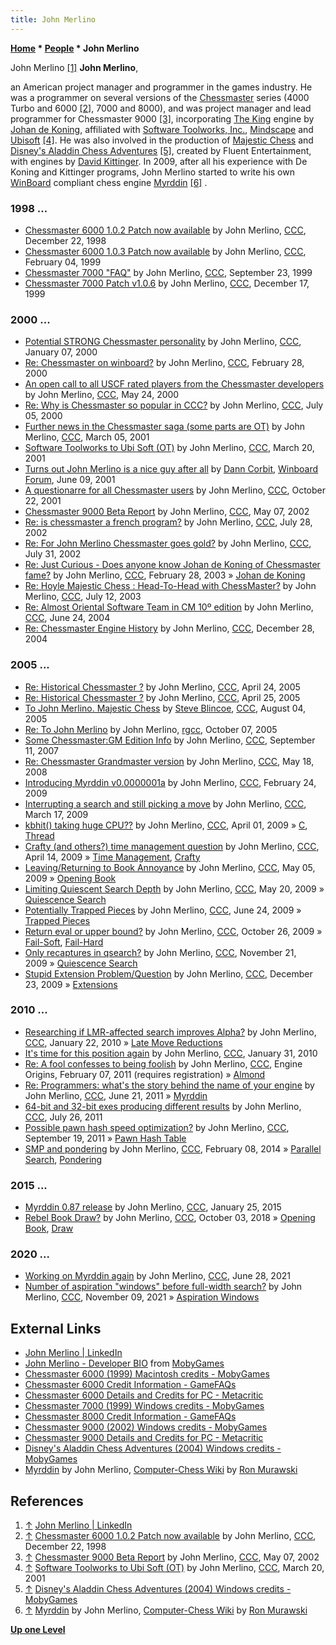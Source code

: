 ```yaml
---
title: John Merlino
---
```

**[Home](Home "Home") \* [People](People "People") \* John Merlino**



 [](http://www.linkedin.com/pub/john-merlino/0/124/370) John Merlino <a id="cite-note-1" href="#cite-ref-1">[1]</a> 
**John Merlino**,  

an American project manager and programmer in the games industry. He was a programmer on several versions of the [Chessmaster](Chessmaster "Chessmaster") series (4000 Turbo and 6000 <a id="cite-note-2" href="#cite-ref-2">[2]</a>, 7000 and 8000), and was project manager and lead programmer for Chessmaster 9000 <a id="cite-note-3" href="#cite-ref-3">[3]</a>, incorporating [The King](The_King "The King") engine by [Johan de Koning](Johan_de_Koning "Johan de Koning"), affiliated with [Software Toolworks, Inc.](index.php?title=Software_Toolworks&action=edit&redlink=1 "Software Toolworks (page does not exist)"), [Mindscape](index.php?title=Mindscape&action=edit&redlink=1 "Mindscape (page does not exist)") and [Ubisoft](index.php?title=Ubisoft&action=edit&redlink=1 "Ubisoft (page does not exist)") <a id="cite-note-4" href="#cite-ref-4">[4]</a>. He was also involved in the production of [Majestic Chess](Majestic_Chess "Majestic Chess") and [Disney's Aladdin Chess Adventures](Disney%27s_Aladdin_Chess_Adventures "Disney's Aladdin Chess Adventures") <a id="cite-note-5" href="#cite-ref-5">[5]</a>, created by Fluent Entertainment, with engines by [David Kittinger](David_Kittinger "David Kittinger"). In 2009, after all his experience with De Koning and Kittinger programs, John Merlino started to write his own [WinBoard](WinBoard "WinBoard") compliant chess engine [Myrddin](Myrddin "Myrddin") <a id="cite-note-6" href="#cite-ref-6">[6]</a> . 



### 1998 ...


* [Chessmaster 6000 1.0.2 Patch now available](https://www.stmintz.com/ccc/index.php?id=37196) by John Merlino, [CCC](CCC "CCC"), December 22, 1998
* [Chessmaster 6000 1.0.3 Patch now available](https://www.stmintz.com/ccc/index.php?id=42219) by John Merlino, [CCC](CCC "CCC"), February 04, 1999
* [Chessmaster 7000 "FAQ"](https://www.stmintz.com/ccc/index.php?id=70061) by John Merlino, [CCC](CCC "CCC"), September 23, 1999
* [Chessmaster 7000 Patch v1.0.6](https://www.stmintz.com/ccc/index.php?id=83111) by John Merlino, [CCC](CCC "CCC"), December 17, 1999


### 2000 ...


* [Potential STRONG Chessmaster personality](https://www.stmintz.com/ccc/index.php?id=86638) by John Merlino, [CCC](CCC "CCC"), January 07, 2000
* [Re: Chessmaster on winboard?](https://www.stmintz.com/ccc/index.php?id=99410) by John Merlino, [CCC](CCC "CCC"), February 28, 2000
* [An open call to all USCF rated players from the Chessmaster developers](https://www.stmintz.com/ccc/index.php?id=112355) by John Merlino, [CCC](CCC "CCC"), May 24, 2000
* [Re: Why is Chessmaster so popular in CCC?](https://www.stmintz.com/ccc/index.php?id=117882) by John Merlino, [CCC](CCC "CCC"), July 05, 2000
* [Further news in the Chessmaster saga (some parts are OT)](https://www.stmintz.com/ccc/index.php?id=157203) by John Merlino, [CCC](CCC "CCC"), March 05, 2001
* [Software Toolworks to Ubi Soft (OT)](https://www.stmintz.com/ccc/index.php?id=159490) by John Merlino, [CCC](CCC "CCC"), March 20, 2001
* [Turns out John Merlino is a nice guy after all](http://www.open-aurec.com/wbforum/viewtopic.php?t=33930&p=128447) by [Dann Corbit](Dann_Corbit "Dann Corbit"), [Winboard Forum](index.php?title=Computer_Chess_FOrums&action=edit&redlink=1 "Computer Chess FOrums (page does not exist)"), June 09, 2001
* [A questionarre for all Chessmaster users](https://www.stmintz.com/ccc/index.php?id=193818) by John Merlino, [CCC](CCC "CCC"), October 22, 2001
* [Chessmaster 9000 Beta Report](https://www.stmintz.com/ccc/index.php?id=228545) by John Merlino, [CCC](CCC "CCC"), May 07, 2002
* [Re: is chessmaster a french program?](https://www.stmintz.com/ccc/index.php?id=242969) by John Merlino, [CCC](CCC "CCC"), July 28, 2002
* [Re: For John Merlino Chessmaster goes gold?](https://www.stmintz.com/ccc/index.php?id=243608) by John Merlino, [CCC](CCC "CCC"), July 31, 2002
* [Re: Just Curious - Does anyone know Johan de Koning of Chessmaster fame?](https://www.stmintz.com/ccc/index.php?id=287267) by John Merlino, [CCC](CCC "CCC"), February 28, 2003 » [Johan de Koning](Johan_de_Koning "Johan de Koning")
* [Re: Hoyle Majestic Chess : Head-To-Head with ChessMaster?](https://www.stmintz.com/ccc/index.php?id=306187) by John Merlino, [CCC](CCC "CCC"), July 12, 2003
* [Re: Almost Oriental Software Team in CM 10º edition](https://www.stmintz.com/ccc/index.php?id=372329) by John Merlino, [CCC](CCC "CCC"), June 24, 2004
* [Re: Chessmaster Engine History](https://www.stmintz.com/ccc/index.php?id=403144) by John Merlino, [CCC](CCC "CCC"), December 28, 2004


### 2005 ...


* [Re: Historical Chessmaster ?](https://www.stmintz.com/ccc/index.php?id=422722) by John Merlino, [CCC](CCC "CCC"), April 24, 2005
* [Re: Historical Chessmaster ?](https://www.stmintz.com/ccc/index.php?id=422812) by John Merlino, [CCC](CCC "CCC"), April 25, 2005
* [To John Merlino. Majestic Chess](https://www.stmintz.com/ccc/index.php?id=440185) by [Steve Blincoe](Steve_Blincoe "Steve Blincoe"), [CCC](CCC "CCC"), August 04, 2005
* [Re: To John Merlino](http://groups.google.com/group/rec.games.chess.computer/msg/c0c646a8d48a19c0) by John Merlino, [rgcc](Computer_Chess_Forums "Computer Chess Forums"), October 07, 2005
* [Some Chessmaster:GM Edition Info](http://www.talkchess.com/forum/viewtopic.php?t=16407) by John Merlino, [CCC](CCC "CCC"), September 11, 2007
* [Re: Chessmaster Grandmaster version](http://www.talkchess.com/forum/viewtopic.php?topic_view=threads&p=189956&t=21197) by John Merlino, [CCC](CCC "CCC"), May 18, 2008
* [Introducing Myrddin v0.0000001a](http://www.talkchess.com/forum/viewtopic.php?t=26729) by John Merlino, [CCC](CCC "CCC"), February 24, 2009
* [Interrupting a search and still picking a move](http://www.talkchess.com/forum/viewtopic.php?t=27051) by John Merlino, [CCC](CCC "CCC"), March 17, 2009
* [kbhit() taking huge CPU??](http://www.talkchess.com/forum/viewtopic.php?t=27279) by John Merlino, [CCC](CCC "CCC"), April 01, 2009 » [C](C "C"), [Thread](Thread "Thread")
* [Crafty (and others?) time management question](http://www.talkchess.com/forum/viewtopic.php?t=27446) by John Merlino, [CCC](CCC "CCC"), April 14, 2009 » [Time Management](Time_Management "Time Management"), [Crafty](Crafty "Crafty")
* [Leaving/Returning to Book Annoyance](http://www.talkchess.com/forum/viewtopic.php?t=27746) by John Merlino, [CCC](CCC "CCC"), May 05, 2009 » [Opening Book](Opening_Book "Opening Book")
* [Limiting Quiescent Search Depth](http://www.talkchess.com/forum/viewtopic.php?t=28023) by John Merlino, [CCC](CCC "CCC"), May 20, 2009 » [Quiescence Search](Quiescence_Search "Quiescence Search")
* [Potentially Trapped Pieces](http://www.talkchess.com/forum/viewtopic.php?t=28620) by John Merlino, [CCC](CCC "CCC"), June 24, 2009 » [Trapped Pieces](Trapped_Pieces "Trapped Pieces")
* [Return eval or upper bound?](http://www.talkchess.com/forum/viewtopic.php?t=30333) by John Merlino, [CCC](CCC "CCC"), October 26, 2009 » [Fail-Soft](Fail-Soft "Fail-Soft"), [Fail-Hard](Fail-Hard "Fail-Hard")
* [Only recaptures in qsearch?](http://www.talkchess.com/forum/viewtopic.php?t=30738) by John Merlino, [CCC](CCC "CCC"), November 21, 2009 » [Quiescence Search](Quiescence_Search "Quiescence Search")
* [Stupid Extension Problem/Question](http://www.talkchess.com/forum/viewtopic.php?t=31220) by John Merlino, [CCC](CCC "CCC"), December 23, 2009 » [Extensions](Extensions "Extensions")


### 2010 ...


* [Researching if LMR-affected search improves Alpha?](http://www.talkchess.com/forum/viewtopic.php?t=31933) by John Merlino, [CCC](CCC "CCC"), January 22, 2010 » [Late Move Reductions](Late_Move_Reductions "Late Move Reductions")
* [It's time for this position again](http://www.talkchess.com/forum/viewtopic.php?t=32250) by John Merlino, [CCC](CCC "CCC"), January 31, 2010
* [Re: A fool confesses to being foolish](http://www.talkchess.com/forum/viewtopic.php?topic_view=threads&p=393341&t=37393) by John Merlino, [CCC](CCC "CCC"), Engine Origins, February 07, 2011 (requires registration) » [Almond](Almond "Almond")
* [Re: Programmers: what's the story behind the name of your engine](http://www.talkchess.com/forum/viewtopic.php?topic_view=threads&p=410903&t=39407) by John Merlino, [CCC](CCC "CCC"), June 21, 2011 » [Myrddin](Myrddin "Myrddin")
* [64-bit and 32-bit exes producing different results](http://www.talkchess.com/forum/viewtopic.php?t=39868) by John Merlino, [CCC](CCC "CCC"), July 26, 2011
* [Possible pawn hash speed optimization?](http://www.talkchess.com/forum/viewtopic.php?t=40470)  by John Merlino, [CCC](CCC "CCC"), September 19, 2011 » [Pawn Hash Table](Pawn_Hash_Table "Pawn Hash Table")
* [SMP and pondering](http://www.talkchess.com/forum/viewtopic.php?t=51198) by John Merlino, [CCC](CCC "CCC"), February 08, 2014 » [Parallel Search](Parallel_Search "Parallel Search"), [Pondering](Pondering "Pondering")


### 2015 ...


* [Myrddin 0.87 release](http://www.talkchess.com/forum/viewtopic.php?t=55093) by John Merlino, [CCC](CCC "CCC"), January 25, 2015
* [Rebel Book Draw?](http://www.talkchess.com/forum3/viewtopic.php?f=7&t=68558) by John Merlino, [CCC](CCC "CCC"), October 03, 2018 » [Opening Book](Opening_Book "Opening Book"), [Draw](Draw "Draw")


### 2020 ...


* [Working on Myrddin again](http://www.talkchess.com/forum3/viewtopic.php?f=7&t=77567) by John Merlino, [CCC](CCC "CCC"), June 28, 2021
* [Number of aspiration "windows" before full-width search?](https://www.talkchess.com/forum3/viewtopic.php?f=7&t=78625) by John Merlino, [CCC](CCC "CCC"), November 09, 2021 » [Aspiration Windows](Aspiration_Windows "Aspiration Windows")


## External Links


* [John Merlino | LinkedIn](http://www.linkedin.com/pub/john-merlino/0/124/370)
* [John Merlino - Developer BIO](http://www.mobygames.com/developer/sheet/view/developerId,22763/) from [MobyGames](https://en.wikipedia.org/wiki/MobyGames)
* [Chessmaster 6000 (1999) Macintosh credits - MobyGames](http://www.mobygames.com/game/macintosh/chessmaster-6000/credits)
* [Chessmaster 6000 Credit Information - GameFAQs](http://www.gamefaqs.com/pc/63616-chessmaster-6000/credit)
* [Chessmaster 6000 Details and Credits for PC - Metacritic](http://www.metacritic.com/game/pc/chessmaster-6000/details)
* [Chessmaster 7000 (1999) Windows credits - MobyGames](http://www.mobygames.com/game/windows/chessmaster-7000/credits)
* [Chessmaster 8000 Credit Information - GameFAQs](http://www.gamefaqs.com/pc/447246-chessmaster-8000/credit)
* [Chessmaster 9000 (2002) Windows credits - MobyGames](http://www.mobygames.com/game/windows/chessmaster-9000/credits)
* [Chessmaster 9000 Details and Credits for PC - Metacritic](http://www.metacritic.com/game/pc/chessmaster-9000/details)
* [Disney's Aladdin Chess Adventures (2004) Windows credits - MobyGames](http://www.mobygames.com/game/windows/disneys-aladdin-chess-adventures/credits)
* [Myrddin](http://computer-chess.org/doku.php?id=computer_chess:engines:myrddin:index) by John Merlino, [Computer-Chess Wiki](http://computer-chess.org/doku.php?id=home) by [Ron Murawski](Ron_Murawski "Ron Murawski")


## References


1. <a id="cite-ref-1" href="#cite-note-1">↑</a> [John Merlino | LinkedIn](http://www.linkedin.com/pub/john-merlino/0/124/370)
2. <a id="cite-ref-2" href="#cite-note-2">↑</a> [Chessmaster 6000 1.0.2 Patch now available](https://www.stmintz.com/ccc/index.php?id=37196) by John Merlino, [CCC](CCC "CCC"), December 22, 1998
3. <a id="cite-ref-3" href="#cite-note-3">↑</a> [Chessmaster 9000 Beta Report](https://www.stmintz.com/ccc/index.php?id=228545) by John Merlino, [CCC](CCC "CCC"), May 07, 2002
4. <a id="cite-ref-4" href="#cite-note-4">↑</a> [Software Toolworks to Ubi Soft (OT)](https://www.stmintz.com/ccc/index.php?id=159490) by John Merlino, [CCC](CCC "CCC"), March 20, 2001
5. <a id="cite-ref-5" href="#cite-note-5">↑</a> [Disney's Aladdin Chess Adventures (2004) Windows credits - MobyGames](http://www.mobygames.com/game/windows/disneys-aladdin-chess-adventures/credits)
6. <a id="cite-ref-6" href="#cite-note-6">↑</a> [Myrddin](http://computer-chess.org/doku.php?id=computer_chess:engines:myrddin:index) by John Merlino, [Computer-Chess Wiki](http://computer-chess.org/doku.php?id=home) by [Ron Murawski](Ron_Murawski "Ron Murawski")

**[Up one Level](People "People")**







 
